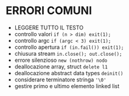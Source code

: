 # ERRORI COMUNI
- LEGGERE TUTTO IL TESTO
- controllo valori `if (n > dim) exit(1);`
- controllo argc `if (argc < 3) exit(1);`
- controllo apertura `if (in.fail()) exit(1);`
- chiusura stream `in.close(); out.close();`
- errore silenzioso `new (nothrow) nodo`
- deallocazione array, struct `delete l1`
- deallocazione abstract data types `deinit()`
- considerare terminatore stringa `'\0'`
- gestire primo e ultimo elemento linked list
